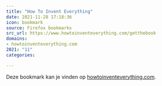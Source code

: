 ```yaml
---
title: "How To Invent Everything"
date: 2021-11-28 17:18:36
icon: bookmark
source: Firefox bookmarks
src_url: https://www.howtoinventeverything.com/getthebook
domains:
- howtoinventeverything.com
2021: "11"
categories:

---
```

Deze bookmark kan je vinden op [howtoinventeverything.com](https://www.howtoinventeverything.com/getthebook).
